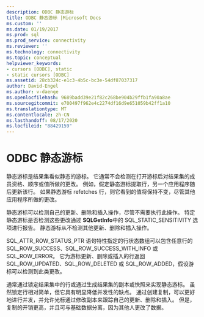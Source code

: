 ```yaml
---
description: ODBC 静态游标
title: ODBC 静态游标 |Microsoft Docs
ms.custom: ''
ms.date: 01/19/2017
ms.prod: sql
ms.prod_service: connectivity
ms.reviewer: ''
ms.technology: connectivity
ms.topic: conceptual
helpviewer_keywords:
- cursors [ODBC], static
- static cursors [ODBC]
ms.assetid: 28cb324c-e1c3-4b5c-bc3e-54df87037317
author: David-Engel
ms.author: v-daenge
ms.openlocfilehash: 9689badd39e21f82c268be904b29ffb1fa90a8ae
ms.sourcegitcommit: e700497f962e4c2274df16d9e651059b42ff1a10
ms.translationtype: MT
ms.contentlocale: zh-CN
ms.lasthandoff: 08/17/2020
ms.locfileid: "88429159"
---
```

# <a name="odbc-static-cursors"></a>ODBC 静态游标
静态游标是结果集看似静态的游标。 它通常不会检测在打开游标后对结果集的成员资格、顺序或值所做的更改。 例如，假定静态游标提取行，另一个应用程序随后更新该行。 如果静态游标 refetches 行，则它看到的值将保持不变，尽管其他应用程序所做的更改。  
  
 静态游标可以检测自己的更新、删除和插入操作，尽管不需要执行此操作。 特定静态游标是否检测这些更改通过 **SQLGetInfo**中的 SQL_STATIC_SENSITIVITY 选项进行报告。 静态游标从不检测其他更新、删除和插入操作。  
  
 SQL_ATTR_ROW_STATUS_PTR 语句特性指定的行状态数组可以包含任意行的 SQL_ROW_SUCCESS、SQL_ROW_SUCCESS_WITH_INFO 或 SQL_ROW_ERROR。 它为游标更新、删除或插入的行返回 SQL_ROW_UPDATED、SQL_ROW_DELETED 或 SQL_ROW_ADDED，假设游标可以检测到此类更改。  
  
 通常通过锁定结果集中的行或通过生成结果集的副本或快照来实现静态游标。 虽然锁定行相对简单，但它具有明显降低并发性的缺点。 通过创建复制，可以更好地进行并发，并允许光标通过修改副本来跟踪自己的更新、删除和插入。 但是，复制的开销更高，并且可与基础数据分离，因为其他人更改了数据。
